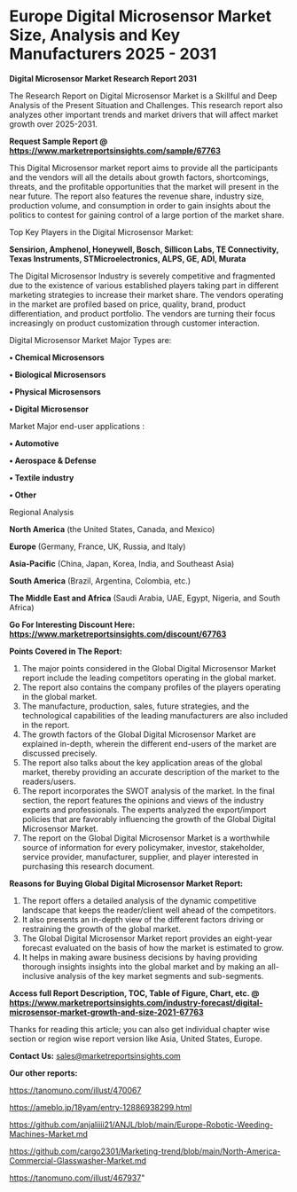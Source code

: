 # Europe Digital Microsensor Market Size, Analysis and Key Manufacturers 2025 - 2031

<strong>Digital Microsensor Market Research Report 2031</strong>

The Research Report on Digital Microsensor Market is a Skillful and Deep Analysis of the Present Situation and Challenges. This research report also analyzes other important trends and market drivers that will affect market growth over 2025-2031.

<strong>Request Sample Report @ <a href=https://www.marketreportsinsights.com/sample/67763>https://www.marketreportsinsights.com/sample/67763</a></strong>

This Digital Microsensor market report aims to provide all the participants and the vendors will all the details about growth factors, shortcomings, threats, and the profitable opportunities that the market will present in the near future. The report also features the revenue share, industry size, production volume, and consumption in order to gain insights about the politics to contest for gaining control of a large portion of the market share.

Top Key Players in the Digital Microsensor Market:

<strong>Sensirion, Amphenol, Honeywell, Bosch, Sillicon Labs, TE Connectivity, Texas Instruments, STMicroelectronics, ALPS, GE, ADI, Murata</strong>

The Digital Microsensor Industry is severely competitive and fragmented due to the existence of various established players taking part in different marketing strategies to increase their market share. The vendors operating in the market are profiled based on price, quality, brand, product differentiation, and product portfolio. The vendors are turning their focus increasingly on product customization through customer interaction.

Digital Microsensor Market Major Types are:

<strong>• Chemical Microsensors

• Biological Microsensors

• Physical Microsensors

• Digital Microsensor</strong>

Market Major end-user applications :

<strong>• Automotive

• Aerospace & Defense

• Textile industry

• Other</strong>

Regional Analysis

</u><strong><b>North America</b></strong> (the United States, Canada, and Mexico)

<strong><b>Europe </b></strong>(Germany, France, UK, Russia, and Italy)

<strong><b>Asia-Pacific</b></strong> (China, Japan, Korea, India, and Southeast Asia)

<strong><b>South America</b></strong> (Brazil, Argentina, Colombia, etc.)

<strong><b>The Middle East and Africa</b></strong> (Saudi Arabia, UAE, Egypt, Nigeria, and South Africa)

<strong>Go For Interesting Discount Here: <a href=https://www.marketreportsinsights.com/discount/67763>https://www.marketreportsinsights.com/discount/67763</a></strong>

<strong>Points Covered in The Report:</strong>
<ol>
  <li>The major points considered in the Global Digital Microsensor Market report include the leading competitors operating in the global market.</li>
  <li>The report also contains the company profiles of the players operating in the global market.</li>
  <li>The manufacture, production, sales, future strategies, and the technological capabilities of the leading manufacturers are also included in the report.</li>
  <li>The growth factors of the Global Digital Microsensor Market are explained in-depth, wherein the different end-users of the market are discussed precisely.</li>
  <li>The report also talks about the key application areas of the global market, thereby providing an accurate description of the market to the readers/users.</li>
  <li>The report incorporates the SWOT analysis of the market. In the final section, the report features the opinions and views of the industry experts and professionals. The experts analyzed the export/import policies that are favorably influencing the growth of the Global Digital Microsensor Market.</li>
  <li>The report on the Global Digital Microsensor Market is a worthwhile source of information for every policymaker, investor, stakeholder, service provider, manufacturer, supplier, and player interested in purchasing this research document.</li>
</ol>
<strong>Reasons for Buying Global Digital Microsensor Market Report:</strong>

<ol>
  <li>The report offers a detailed analysis of the dynamic competitive landscape that keeps the reader/client well ahead of the competitors.</li>
  <li>It also presents an in-depth view of the different factors driving or restraining the growth of the global market.</li>
  <li>The Global Digital Microsensor Market report provides an eight-year forecast evaluated on the basis of how the market is estimated to grow.</li>
  <li>It helps in making aware business decisions by having providing thorough insights insights into the global market and by making an all-inclusive analysis of the key market segments and sub-segments.</li>
</ol>
<strong>Access full Report Description, TOC, Table of Figure, Chart, etc. @ <a href=https://www.marketreportsinsights.com/industry-forecast/digital-microsensor-market-growth-and-size-2021-67763>https://www.marketreportsinsights.com/industry-forecast/digital-microsensor-market-growth-and-size-2021-67763</a></strong>


Thanks for reading this article; you can also get individual chapter wise section or region wise report version like Asia, United States, Europe.

<strong>Contact Us:</strong>
sales@marketreportsinsights.com

<strong>Our other reports:</strong>

<a href=https://tanomuno.com/illust/470067>https://tanomuno.com/illust/470067</a>

<a href=https://ameblo.jp/18yam/entry-12886938299.html>https://ameblo.jp/18yam/entry-12886938299.html</a>

<a href=https://github.com/anjaliiii21/ANJL/blob/main/Europe-Robotic-Weeding-Machines-Market.md>https://github.com/anjaliiii21/ANJL/blob/main/Europe-Robotic-Weeding-Machines-Market.md</a>

<a href=https://github.com/cargo2301/Marketing-trend/blob/main/North-America-Commercial-Glasswasher-Market.md>https://github.com/cargo2301/Marketing-trend/blob/main/North-America-Commercial-Glasswasher-Market.md</a>

<a href=https://tanomuno.com/illust/467937>https://tanomuno.com/illust/467937</a>"
